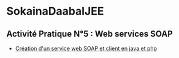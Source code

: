 # SokainaDaabalJEE

## Activité Pratique N°5 : Web services SOAP 
   - [Création d'un service web SOAP et client en java et php](https://github.com/sokainadaabal/SokainaDaabalJEE/tree/main/Activit%C3%A9%20Pratique%20N%C2%B05)
